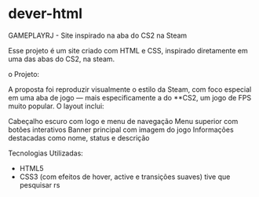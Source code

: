 # dever-html
GAMEPLAYRJ - Site inspirado na aba do CS2 na Steam

Esse projeto é um site criado com HTML e CSS, inspirado diretamente em uma das abas do CS2, na steam.

o Projeto:

A proposta foi reproduzir visualmente o estilo da Steam, com foco especial em uma aba de jogo — mais especificamente a do **CS2, um jogo de FPS muito popular. O layout inclui:

 Cabeçalho escuro com logo e menu de navegação
 Menu superior com botões interativos
 Banner principal com imagem do jogo
 Informações destacadas como nome, status e descrição

Tecnologias Utilizadas:

- HTML5
- CSS3 (com efeitos de hover, active e transições suaves) tive que pesquisar rs

